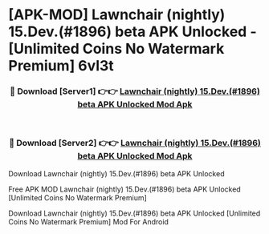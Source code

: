 # [APK-MOD] Lawnchair (nightly) 15.Dev.(#1896) beta APK Unlocked - [Unlimited Coins No Watermark Premium] 6vl3t



<div align="center">
<h3>🔴 Download [Server1] 👉👉 <a href="https://momento.my/?title=Lawnchair_(nightly)_15.Dev.(#1896)_beta_APK_Unlocked">Lawnchair (nightly) 15.Dev.(#1896) beta APK Unlocked Mod Apk</a></h3><br>

<h3>🔴 Download [Server2] 👉👉 <a href="https://momento.my/?title=Lawnchair_(nightly)_15.Dev.(#1896)_beta_APK_Unlocked">Lawnchair (nightly) 15.Dev.(#1896) beta APK Unlocked Mod Apk</a></h3>
</div>



Download Lawnchair (nightly) 15.Dev.(#1896) beta APK Unlocked 

Free APK MOD Lawnchair (nightly) 15.Dev.(#1896) beta APK Unlocked [Unlimited Coins No Watermark Premium]

Download Lawnchair (nightly) 15.Dev.(#1896) beta APK Unlocked [Unlimited Coins No Watermark Premium] Mod For Android
